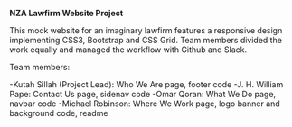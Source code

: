 **NZA Lawfirm Website Project**

This mock website for an imaginary lawfirm features a responsive design implementing CSS3, Bootstrap and CSS Grid. Team members divided the work equally and managed the workflow with Github and Slack.

Team members:

-Kutah Sillah (Project Lead): Who We Are page, footer code
-J. H. William Pape: Contact Us page, sidenav code
-Omar Qoran: What We Do page, navbar code
-Michael Robinson: Where We Work page, logo banner and background code, readme